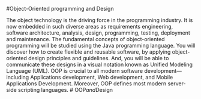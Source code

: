 #Object-Oriented programming and Design


The object technology is the driving force in the programming industry. It is now 
embedded in such diverse areas as requirements engineering, software architecture, analysis, 
design, programming, testing, deployment and maintenance. The fundamental concepts of 
object-oriented programming will be studied using the Java programming language. You will 
discover how to create flexible and reusable software, by applying object-oriented design 
principles and guidelines. And, you will be able to communicate these designs in a visual
notation known as Unified Modeling Language (UML). OOP is crucial to all modern software 
development—including Applications development, Web development, and Mobile Applications 
Development. Moreover, OOP defines most modern server-side scripting languages.
#   O O P _ a n d _ D e s i g n 
